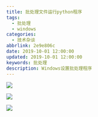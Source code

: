 ```yaml
---
title: 批处理文件运行python程序
tags:
  - 批处理
  - windows
categories:
  - 技术杂谈
abbrlink: 2e9e806c
date: 2019-10-01 12:00:00
updated: 2019-10-01 12:00:00
keywords: 批处理
description: Windows设置批处理程序
---
```


![](https://cdn.jsdelivr.net/gh/kcyln/ImageHosting@latest/2020/07/28/ad18833c934078075fffe616570a4841.png)

![](https://cdn.jsdelivr.net/gh/kcyln/ImageHosting@latest/2020/07/28/80ab4633e92e0290197446da111dec4f.png)

![](https://cdn.jsdelivr.net/gh/kcyln/ImageHosting@latest/2020/07/28/fdace5bfcad75ffe0b243156ff54f496.png)